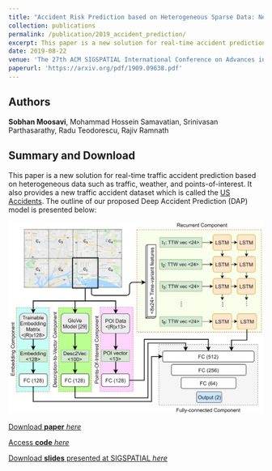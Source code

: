 ```yaml
---
title: "Accident Risk Prediction based on Heterogeneous Sparse Data: New Dataset and Insights"
collection: publications
permalink: /publication/2019_accident_prediction/
excerpt: This paper is a new solution for real-time accident prediction based on heterogeneous data such as traffic, weather, and points-of-interest. 
date: 2019-08-22
venue: 'The 27th ACM SIGSPATIAL International Conference on Advances in Geographic Information Systems (SIGSPATIAL 2019). (Chicago, IL)'
paperurl: 'https://arxiv.org/pdf/1909.09638.pdf'
---
```


## Authors 
__Sobhan Moosavi__, Mohammad Hossein Samavatian, Srinivasan Parthasarathy, Radu Teodorescu, Rajiv Ramnath

## Summary and Download 
This paper is a new solution for real-time traffic accident prediction based on heterogeneous data such as traffic, weather, and points-of-interest. It also provides a new traffic accident dataset which is called the [US Accidents](https://smoosavi.org/datasets/us_accidents). The outline of our proposed Deep Accident Prediction (DAP) model is presented below: 

<center><img src="/files/dap.png" width="600"></center>


[Download __paper__ _here_](https://arxiv.org/pdf/1909.09638.pdf)

[Access __code__ _here_](https://github.com/mhsamavatian/DAP)

[Download __slides__ presented at SIGSPATIAL _here_](#)
